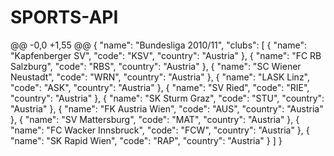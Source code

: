 # SPORTS-API
@@ -0,0 +1,55 @@
{
  "name": "Bundesliga 2010/11",
  "clubs": [
    {
      "name": "Kapfenberger SV",
      "code": "KSV",
      "country": "Austria"
    },
    {
      "name": "FC RB Salzburg",
      "code": "RBS",
      "country": "Austria"
    },
    {
      "name": "SC Wiener Neustadt",
      "code": "WRN",
      "country": "Austria"
    },
    {
      "name": "LASK Linz",
      "code": "ASK",
      "country": "Austria"
    },
    {
      "name": "SV Ried",
      "code": "RIE",
      "country": "Austria"
    },
    {
      "name": "SK Sturm Graz",
      "code": "STU",
      "country": "Austria"
    },
    {
      "name": "FK Austria Wien",
      "code": "AUS",
      "country": "Austria"
    },
    {
      "name": "SV Mattersburg",
      "code": "MAT",
      "country": "Austria"
    },
    {
      "name": "FC Wacker Innsbruck",
      "code": "FCW",
      "country": "Austria"
    },
    {
      "name": "SK Rapid Wien",
      "code": "RAP",
      "country": "Austria"
    }
  ]
}
